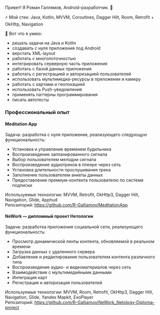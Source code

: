 Привет! Я Роман Галлямов, Android-разработчик. 🌿

⚡ Мой стек: Java, Kotlin, MVVM, Coroutines, Dagger Hilt, Room, Retrofit + OkHttp, Navigation

🚀 Вот что я умею:
- решать задачи на Java и Kotlin
- создавать с нуля приложения под Android
- верстать XML-layout
- работать с многопоточностью
- интегрировать серверную часть приложения
- работать с базой данных приложения
- работать с регистрацией и авторизацией пользователей
- использовать мультимедиа-ресурсы в приложении и камеру
- работать с картами и геолокацией
- использовать Push-уведомления
- применять паттерны программирования
- писать автотесты

### Профессиональный опыт  
#### Meditation App  
Задача: разработка с нуля приложения, реализующего следующую функциональность:  
- Установка и управление временем будильника  
- Воспроизведение запланированного сигнала  
- Выбор пользователем мелодии сигнала  
- Воспроизведение аудиотреков в плеере через сеть  
- Установка длительности прослушивания трека   
- Заполнение пользователем анкеты данных  
- Предоставление премиум-контента пользователю по системе подписки

Используемые технологии: MVVM, Retrofit, OkHttp3, Dagger Hilt, Navigation, Glide, Apphud  
Репозиторий: https://github.com/R-Galliamov/MeditationApp    

#### NeWork — дипломный проект Нетологии  
Задача: разработка приложения социальной сети, реализующего функциональность:  
- Просмотр динамической ленты контента, обновляемой в реальном времени  
- Загрузка данных с удаленного сервера  
- Добавление и редактирование пользователем контента различного типа  
- Воспроизведение аудио- и видеоматериалов через сеть  
- Взаимодействие с мультимедийными данными  
- Интеграция карт  
- Регистрация и авторизация пользователей  

Используемые технологии: MVVM, Room, Retrofit, OkHttp3, Dagger Hilt, Navigation, Glide, Yandex Mapkit, ExoPlayer  
Репозиторий: https://github.com/R-Galliamov/NeWork_Netology-Diploma-project  
